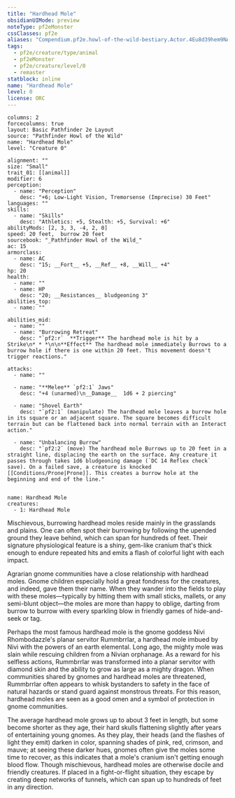 ```yaml
---
title: "Hardhead Mole"
obsidianUIMode: preview
noteType: pf2eMonster
cssClasses: pf2e
aliases: "Compendium.pf2e.howl-of-the-wild-bestiary.Actor.4Eu8d39hem9NAoXg" 
tags:
  - pf2e/creature/type/animal
  - pf2eMonster
  - pf2e/creature/level/0
  - remaster
statblock: inline
name: "Hardhead Mole"
level: 0
license: ORC
---
```


```statblock
columns: 2
forcecolumns: true
layout: Basic Pathfinder 2e Layout
source: "Pathfinder Howl of the Wild"
name: "Hardhead Mole"
level: "Creature 0"

alignment: ""
size: "Small"
trait_01: [[animal]]
modifier: 6
perception:
  - name: "Perception"
    desc: "+6; Low-Light Vision, Tremorsense (Imprecise) 30 Feet"
languages: ""
skills:
  - name: "Skills"
    desc: "Athletics: +5, Stealth: +5, Survival: +6"
abilityMods: [2, 3, 3, -4, 2, 0]
speed: 20 feet,  burrow 20 feet
sourcebook: "_Pathfinder Howl of the Wild_"
ac: 15
armorclass:
  - name: AC
    desc: "15; __Fort__ +5, __Ref__ +8, __Will__ +4"
hp: 20
health:
  - name: ""
  - name: HP
    desc: "20; __Resistances__ bludgeoning 3"
abilities_top:
  - name: ""

abilities_mid:
  - name: ""
  - name: "Burrowing Retreat"
    desc: "`pf2:r`  **Trigger** The hardhead mole is hit by a Strike\n* * *\n\n**Effect** The hardhead mole immediately Burrows to a burrow hole if there is one within 20 feet. This movement doesn't trigger reactions."

attacks:
  - name: ""

  - name: "**Melee** `pf2:1` Jaws"
    desc: "+4 (unarmed)\n__Damage__  1d6 + 2 piercing"

  - name: "Shovel Earth"
    desc: "`pf2:1` (manipulate) The hardhead mole leaves a burrow hole in its square or an adjacent square. The square becomes difficult terrain but can be flattened back into normal terrain with an Interact action."

  - name: "Unbalancing Burrow"
    desc: "`pf2:2` (move) The hardhead mole Burrows up to 20 feet in a straight line, displacing the earth on the surface. Any creature it passes through takes 1d6 bludgeoning damage (`DC 14 Reflex check` save). On a failed save, a creature is knocked [[Conditions/Prone|Prone]]. This creates a burrow hole at the beginning and end of the line."
 
```

```encounter-table
name: Hardhead Mole
creatures:
  - 1: Hardhead Mole
```



Mischievous, burrowing hardhead moles reside mainly in the grasslands and plains. One can often spot their burrowing by following the upended ground they leave behind, which can span for hundreds of feet. Their signature physiological feature is a shiny, gem-like cranium that's thick enough to endure repeated hits and emits a flash of colorful light with each impact.

Agrarian gnome communities have a close relationship with hardhead moles. Gnome children especially hold a great fondness for the creatures, and indeed, gave them their name. When they wander into the fields to play with these moles—typically by hitting them with small sticks, mallets, or any semi-blunt object—the moles are more than happy to oblige, darting from burrow to burrow with every sparkling blow in friendly games of hide-and-seek or tag.

Perhaps the most famous hardhead mole is the gnome goddess Nivi Rhombodazzle's planar servitor Rummbrrlar, a hardhead mole imbued by Nivi with the powers of an earth elemental. Long ago, the mighty mole was slain while rescuing children from a Nivian orphanage. As a reward for his selfless actions, Rummbrrlar was transformed into a planar servitor with diamond skin and the ability to grow as large as a mighty dragon. When communities shared by gnomes and hardhead moles are threatened, Rummbrrlar often appears to whisk bystanders to safety in the face of natural hazards or stand guard against monstrous threats. For this reason, hardhead moles are seen as a good omen and a symbol of protection in gnome communities.

The average hardhead mole grows up to about 3 feet in length, but some become shorter as they age, their hard skulls flattening slightly after years of entertaining young gnomes. As they play, their heads (and the flashes of light they emit) darken in color, spanning shades of pink, red, crimson, and mauve; at seeing these darker hues, gnomes often give the moles some time to recover, as this indicates that a mole's cranium isn't getting enough blood flow. Though mischievous, hardhead moles are otherwise docile and friendly creatures. If placed in a fight-or-flight situation, they escape by creating deep networks of tunnels, which can span up to hundreds of feet in any direction.
